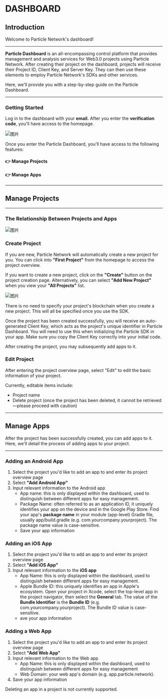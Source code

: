# DASHBOARD
  
## Introduction
  
Welcome to Particle Network's dashboard!
  
---
  
**Particle Dashboard** is an all-encompassing control platform that provides management and analysis services for Web3.0 projects using Particle Network. After creating their project on the dashboard, projects will receive their Project ID, Client Key, and Server Key. They can then use these elements to employ Particle Network's SDKs and other services.
  
Here, we'll provide you with a step-by-step guide on the Particle Dashboard.
  
---
  
###   Getting Started
  
  
  
  
Log in to the dashboard with your **email.** After you enter the **verification code**, you'll have access to the homepage.
  
![图片](https://1871216767-files.gitbook.io/~/files/v0/b/gitbook-x-prod.appspot.com/o/spaces%2FF6uqWeUD7kwCZqSpBtVz%2Fuploads%2Fgit-blob-852f849dfcde56303b735eda66a08588a466fc61%2Fdenglu%20.jpg?alt=media )
  
Once you enter the Particle Dashboard, you'll have access to the following features:
  
####    👉 Manage Projects
  
  
  
  
####    👉 Manage Apps
  
  
  
  
---
  
## Manage Projects
  
---
  
### The Relationship Between Projects and Apps
  
  
  
![图片](https://1871216767-files.gitbook.io/~/files/v0/b/gitbook-x-prod.appspot.com/o/spaces%2FF6uqWeUD7kwCZqSpBtVz%2Fuploads%2Fgit-blob-ff5ae55474823d3d584d8e46ca05a516ac81ecbc%2F%E5%9B%BE1.jpg?alt=media )
  
  
###    Create Project
  
  
  
  
If you are new, Particle Network will automatically create a new project for you. You can click into **"First Project"** from the homepage to access the project overview.
  
If you want to create a new project, click on the **"Create"** button on the project creation page. Alternatively, you can select **"Add New Project"** when you view your **"All Projects"** list.
  
![图片](https://1871216767-files.gitbook.io/~/files/v0/b/gitbook-x-prod.appspot.com/o/spaces%2FF6uqWeUD7kwCZqSpBtVz%2Fuploads%2Fgit-blob-d8242406fbe8ef491b6a06bf293c10b06e7200ee%2F%E7%94%BB%E6%9D%BF%201.jpg?alt=media )
  
There is no need to specify your project's blockchain when you create a new project. This will all be specified once you use the SDK.
  
Once the project has been created successfully, you will receive an auto-generated Client Key, which acts as the project's unique identifier in Particle Dashboard. You will need to use this when initializing the Particle SDK in your app. Make sure you copy the Client Key correctly into your initial code.
  
After creating the project, you may subsequently add apps to it.
  
  
###    Edit Project
  
  
  
  
After entering the project overview page, select "Edit" to edit the basic information of your project.
  
Currently, editable items include:
* Project name
* Delete project (once the project has been deleted, it cannot be retrieved—please proceed with caution)
  
  
---
  
  
## Manage Apps
  
After the project has been successfully created, you can add apps to it.
Here, we'll detail the process of adding apps to your project.
  
---
  
### Adding an Android App
  
  
  
  
1. Select the project you'd like to add an app to and enter its project overview page
2. Select **"Add Android App"**
3. Input relevant information to the Android app
   * App name: this is only displayed within the dashboard, used to distinguish between different apps for easy management.
   * Package Name: often referred to as an application ID, it uniquely identifies your app on the device and in the Google Play Store. Find your app's **package name** in your module (app-level) Gradle file, usually app/build.gradle (e.g. com.yourcompany.yourproject). The package name value is case-sensitive.
   * Save your app information
  
###    Adding an iOS App
  
  
  
  
1. Select the project you'd like to add an app to and enter its project overview page
2. Select **"Add iOS App"**
3. Input relevant information to the **iOS app**
   * App Name: this is only displayed within the dashboard, used to distinguish between different apps for easy management.
   * Apple Bundle ID: this uniquely identifies an app in Apple's ecosystem. Open your project in Xcode, select the top-level app in the project navigator, then select the **General** tab. The value of the **Bundle Identifier** is the **Bundle ID** (e.g. com.yourcompany.yourproject). The Bundle ID value is case-sensitive.
   * ave your app information
  
###    Adding a Web App
  
  
  
  
1. Select the project you'd like to add an app to and enter its project overview page
2. Select **"Add Web App"**
3. Input relevant information to the Web app
   * App Name: this is only displayed within the dashboard, used to distinguish between different apps for easy management
   * Web Domain: your web app's domain (e.g. app.particle.network).
4. Save your app information
  
Deleting an app in a project is not currently supported.